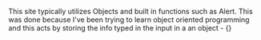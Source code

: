 This site typically utilizes Objects and built in functions such as Alert.
This was done because I've been trying to learn object oriented programming and this acts by storing the info typed in the input in a an object - {}
